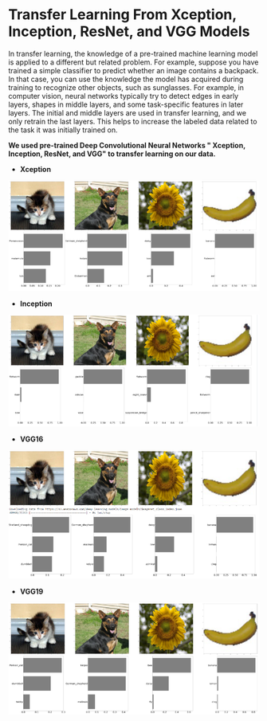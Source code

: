 # Transfer Learning From Xception, Inception, ResNet, and VGG Models


In transfer learning, the knowledge of a pre-trained machine learning model is applied to a different but related problem. For example, suppose you have trained a simple classifier to predict whether an image contains a backpack. In that case, you can use the knowledge the model has acquired during training to recognize other objects, such as sunglasses. For example, in computer vision, neural networks typically try to detect edges in early layers, shapes in middle layers, and some task-specific features in later layers. The initial and middle layers are used in transfer learning, and we only retrain the last layers. This helps to increase the labeled data related to the task it was initially trained on.

**We used pre-trained Deep Convolutional Neural Networks " Xception, Inception, ResNet, and VGG" to transfer learning on our data.**

* **Xception**
 
 ![](https://github.com/Fateme-Azizabadi/Transfer-Learning-From-Xception-Inception-ResNet-and-VGG-Models/blob/main/Images/Xception.png)

* **Inception**
 
 ![](https://github.com/Fateme-Azizabadi/Transfer-Learning-From-Xception-Inception-ResNet-and-VGG-Models/blob/main/Images/Inception.png)

* **VGG16**
 
 ![](https://github.com/Fateme-Azizabadi/Transfer-Learning-From-Xception-Inception-ResNet-and-VGG-Models/blob/main/Images/VGG16.png)

* **VGG19**
 
 ![](https://github.com/Fateme-Azizabadi/Transfer-Learning-From-Xception-Inception-ResNet-and-VGG-Models/blob/main/Images/VGG19.png)
 
 
